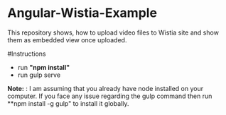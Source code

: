 # Angular-Wistia-Example

This repository shows, how to upload video files to Wistia site and show them as embedded view once uploaded. 

#Instructions

+ run **"npm install"**
+ run gulp serve 

**Note:** : I am assuming that you already have node installed on your computer. If you face any issue regarding the gulp command then run **npm install -g gulp" to install it globally. 



